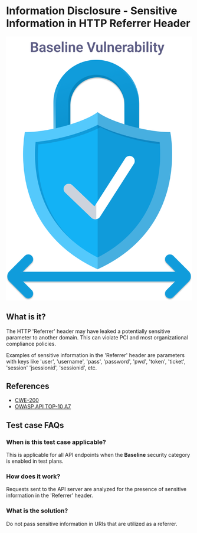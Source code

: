 
# Information Disclosure - Sensitive Information in HTTP Referrer Header
![Information Disclosure - Referrer Header](../assets/baseline/baseline-vuln.svg)

## What is it?
The HTTP 'Referrer' header may have leaked a potentially sensitive parameter to another domain. This can violate PCI and most organizational compliance policies.  

Examples of sensitive information in the 'Referrer' header are parameters with keys like 'user', 'username', 'pass', 'password', 'pwd', 'token', 'ticket', 'session' 'jsessionid', 'sessionid', etc.

## References
- [CWE-200](https://cwe.mitre.org/data/definitions/200.html)
- [OWASP API TOP-10 A7](https://github.com/OWASP/API-Security/blob/master/2019/en/src/0xa7-security-misconfiguration.md)  


## Test case FAQs
### When is this test case applicable?
This is applicable for all API endpoints when the **Baseline** security category is enabled in test plans.

### How does it work?
Requests sent to the API server are analyzed for the presence of sensitive information in the 'Referrer' header.

### What is the solution?
Do not pass sensitive information in URIs that are utilized as a referrer.


